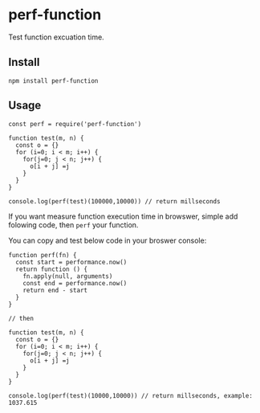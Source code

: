 # perf-function

Test function excuation time.

## Install

```
npm install perf-function
```

## Usage

```
const perf = require('perf-function')

function test(m, n) {
  const o = {}
  for (i=0; i < m; i++) {
    for(j=0; j < n; j++) {
      o[i + j] =j
    }
  }
}

console.log(perf(test)(100000,10000)) // return millseconds
```

If you want measure function execution time in browswer, simple add folowing
code, then `perf` your function.

You can copy and test below code in your broswer console:

```
function perf(fn) {
  const start = performance.now()
  return function () {
    fn.apply(null, arguments)
    const end = performance.now()
    return end - start
  }
}

// then

function test(m, n) {
  const o = {}
  for (i=0; i < m; i++) {
    for(j=0; j < n; j++) {
      o[i + j] =j
    }
  }
}

console.log(perf(test)(10000,10000)) // return millseconds, example: 1037.615

```
